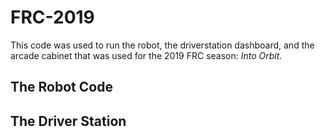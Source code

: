 # FRC-2019

This code was used to run the robot, the driverstation dashboard, and the arcade cabinet that was used for the 2019 FRC season: _Into Orbit_.

## The Robot Code


## The Driver Station


